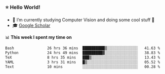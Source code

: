 ### ⭐️ Hello World!

<!--
**hologerry/hologerry** is a ✨ _special_ ✨ repository because its `README.md` (this file) appears on your GitHub profile.

Here are some ideas to get you started:

- 🔭 I’m currently working and studying on Computer Vision
- 🌱 I’m currently learning at Peking University
- 💬 Ask me about 
- 📫 How to reach me: E-mail
- 😄 Pronouns: he/his
- ⚡ Fun fact: Music is the Power
-->


- 🔭 I’m currently studying Computer Vision and doing some cool stuff 🤖
- 🎓 [Google Scholar](https://scholar.google.com/citations?user=3ykqW9wAAAAJ&hl=en)


📊 **This week I spent my time on**

<!--START_SECTION:waka-->

```txt
Bash               26 hrs 36 mins  ██████████▒░░░░░░░░░░░░░░   41.63 %
Python             24 hrs 49 mins  █████████▓░░░░░░░░░░░░░░░   38.83 %
TeX                8 hrs 35 mins   ███▒░░░░░░░░░░░░░░░░░░░░░   13.43 %
YAML               3 hrs 31 mins   █▒░░░░░░░░░░░░░░░░░░░░░░░   05.52 %
Text               10 mins         ░░░░░░░░░░░░░░░░░░░░░░░░░   00.28 %
```

<!--END_SECTION:waka-->
